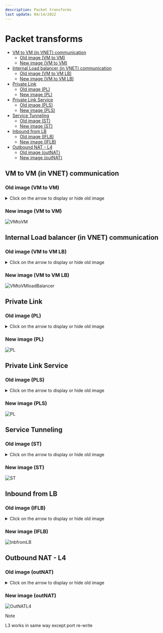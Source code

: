 ```yaml
---
description: Packet transforms
last update: 04/14/2022
---
```


# Packet transforms

- [VM to VM (in VNET) communication](#vm-to-vm-in-vnet-communication)
  - [Old image (VM to VM)](#old-image-vm-to-vm)
  - [New image (VM to VM)](#new-image-vm-to-vm)
- [Internal Load balancer (in VNET) communication](#internal-load-balancer-in-vnet-communication)
  - [Old image (VM to VM LB)](#old-image-vm-to-vm-lb)
  - [New image (VM to VM LB)](#new-image-vm-to-vm-lb)
- [Private Link](#private-link)
  - [Old image (PL)](#old-image-pl)
  - [New image (PL)](#new-image-pl)
- [Private Link Service](#private-link-service)
  - [Old image (PLS)](#old-image-pls)
  - [New image (PLS)](#new-image-pls)
- [Service Tunneling](#service-tunneling)
  - [Old image (ST)](#old-image-st)
  - [New image (ST)](#new-image-st)
- [Inbound from LB](#inbound-from-lb)
  - [Old image (IFLB)](#old-image-iflb)
  - [New image (IFLB)](#new-image-iflb)
- [Outbound NAT - L4](#outbound-nat---l4)
  - [Old image (outNAT)](#old-image-outnat)
  - [New image (outNAT)](#new-image-outnat)


## VM to VM (in VNET) communication

### Old image (VM to VM) 

<details>
  <summary>Click on the arrow to display or hide old image</summary>

![VMtoVM](../../images/sdn/vm_to_vm.png)

</details>

### New image (VM to VM) 

![VMtoVM](../../images/sdn/sdn-packet-transforms-vm-to-vm.svg)

## Internal Load balancer (in VNET) communication

### Old image (VM to VM LB) 

<details>
  <summary>Click on the arrow to display or hide old image</summary>
  
![VMtoVMloadBalancer](../../images/sdn/vm_to_ilb.png)

</details>

### New image (VM to VM LB) 

![VMtoVMloadBalancer](../../images/sdn/sdn-packet-transforms-vm-internal-load-balancer.svg)

## Private Link

### Old image (PL) 

<details>
  <summary>Click on the arrow to display or hide old image</summary>

![PL](../../images/sdn/private_link.png)

</details>

### New image (PL)

![PL](../../images/sdn/sdn-packet-transforms-private-link.svg)

## Private Link Service

### Old image (PLS)

<details>
  <summary>Click on the arrow to display or hide old image</summary>

![PLS](../../images/sdn/private_link_service.png)

</details>

### New image (PLS)

![PL](../../images/sdn/sdn-packet-transforms-private-link-service.svg)

## Service Tunneling

### Old image (ST)

<details>
  <summary>Click on the arrow to display or hide old image</summary>

![ST](../../images/sdn/service_tunneling.png)

</details>

### New image (ST)

![ST](../../images/sdn/sdn-packet-transforms-service-tunneling.svg)

## Inbound from LB

### Old image (IFLB)

<details>
  <summary>Click on the arrow to display or hide old image</summary>


![InbfromLB](../../images/sdn/inbound_frm_ilb.png)

</details>

### New image (IFLB)

![InbfromLB](../../images/sdn/sdn-packet-transforms-inbound-from-lb.svg)

## Outbound NAT - L4

### Old image (outNAT)

<details>
  <summary>Click on the arrow to display or hide old image</summary>


![OutNATL4](../../images/sdn/outbound_nat_l4.png)

(L3 works in same way except port re-write)

</details>

### New image (outNAT)

![OutNATL4](../../images/sdn/sdn-packet-transforms-outbound-nat-l4.svg)

> [!NOTE]
> L3 works in same way except port re-write
